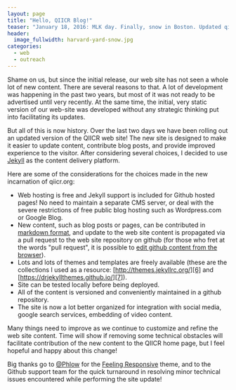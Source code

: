 ```yaml
---
layout: page
title: "Hello, QIICR Blog!"
teaser: "January 18, 2016: MLK day. Finally, snow in Boston. Updated qiicr.org."
header:
  image_fullwidth: harvard-yard-snow.jpg
categories:
  - web
  - outreach
---
```


Shame on us, but since the initial release, our web site has not seen a whole lot of new content.
There are several reasons to that. A lot of development was happening in the past two
years, but most of it was not ready to be advertised until very recently. At the same time,
the initial, very static version of our web-site was developed without any strategic thinking
put into facilitating its updates.

But all of this is now history. Over the last two days we have been rolling out an updated version of the QIICR web site!
The new site is designed to make it easier to update content, contribute blog posts, and provide improved
experience to the visitor. After considering several choices, I decided to use [Jekyll][1] as the content
delivery platform.

Here are some of the considerations for the choices made in the new incarnation of qiicr.org:

 * Web hosting is free and Jekyll support is included for Github hosted pages! No need to maintain a separate
CMS server, or deal with the severe restrictions of free public blog hosting such as Wordpress.com or Google Blog.
 * New content, such as blog posts or pages, can be contributed in [markdown format][2], and update to the web site
content is propagated via a pull request to the web site repository on github (for those who fret at the words "pull request", it is possible to [edit github content from the browser][3]).
 * Lots and lots of themes and templates are freely available (these are the collections I used as a resource: [http://themes.jekyllrc.org/][6] and [https://drjekyllthemes.github.io/][7]).
 * Site can be tested locally before being deployed.
 * All of the content is versioned and conveniently maintained in a github repository.
 * The site is now a lot better organized for integration with social media, google search services, embedding of video content.

Many things need to improve as we continue to customize and refine the web site content. Time will show if removing some technical obstacles will facilitate contribution of the new content to the QIICR home page, but
I feel hopeful and happy about this change!

Big thanks go to [@Phlow][5] for the [Feeling Responsive][4] theme, and to the Github support team for the
quick turnaround in resolving minor technical issues encountered while performing the site update!

[1]: https://jekyllrb.com/
[2]: http://daringfireball.net/projects/markdown/
[3]: http://www.markwk.com/2013/04/prose.io-content-editor-for-jekyll-sites.html
[4]: http://phlow.github.io/feeling-responsive/
[5]: https://github.com/Phlow
[6]: http://themes.jekyllrc.org/
[7]: https://drjekyllthemes.github.io/
